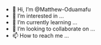 - 👋 Hi, I’m @Matthew-Oduamafu
- 👀 I’m interested in ...
- 🌱 I’m currently learning ...
- 💞️ I’m looking to collaborate on ...
- 📫 How to reach me ...

<!---
Matthew-Oduamafu/Matthew-Oduamafu is a ✨ special ✨ repository because its `README.md` (this file) appears on your GitHub profile.
You can click the Preview link to take a look at your changes.
--->
